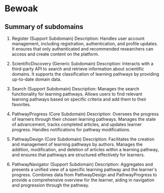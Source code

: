 # Bewoak

## Summary of subdomains

1. Register (Support Subdomain)
Description: Handles user account management, including registration, authentication, and profile updates. It ensures that only authenticated and recommended researchers can access and create content on the platform.

2. ScientificDiscovery (Generic Subdomain)
Description: Interacts with a third-party API to search and retrieve information about scientific domains. It supports the classification of learning pathways by providing up-to-date domain data.

3. Search (Support Subdomain)
Description: Manages the search functionality for learning pathways. Allows users to find relevant learning pathways based on specific criteria and add them to their favorites.

4. PathwayProgress (Core Subdomain)
Description: Oversees the progress of learners through their chosen learning pathways. Manages the state of advancement, tracks completed articles, and updates learner progress. Handles notifications for pathway modifications.

5. PathwayDesign (Core Subdomain)
Description: Facilitates the creation and management of learning pathways by authors. Manages the addition, modification, and deletion of articles within a learning pathway, and ensures that pathways are structured effectively for learners.

6. PathwayNavigator (Support Subdomain)
Description: Aggregates and presents a unified view of a specific learning pathway and the learner's progress. Combines data from PathwayDesign and PathwayProgress to provide a comprehensive overview for the learner, aiding in navigation and progression through the pathway.
